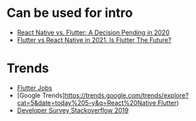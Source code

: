 # Can be used for intro
* [React Native vs. Flutter: A Decision Pending in 2020](https://medium.com/better-programming/react-native-vs-flutter-a-decision-pending-in-2020-65bf5835c8ed)
* [Flutter vs React Native in 2021. Is Flutter The Future?](https://www.monterail.com/blog/flutter-vs-react-native-mobile-development)

# Trends
* [Flutter Jobs](https://www.itjobswatch.co.uk/jobs/uk/flutter.do)
* [Google Trends]https://trends.google.com/trends/explore?cat=5&date=today%205-y&q=React%20Native,Flutter)
* [Developer Survey Stackoverflow 2019](https://insights.stackoverflow.com/survey/2019)
